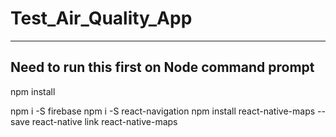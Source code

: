 # Test_Air_Quality_App
-----------------------------------------------
 Need to run this first on Node command prompt
-----------------------------------------------
npm install

npm i -S firebase
npm i -S react-navigation
npm install react-native-maps --save
react-native link react-native-maps
